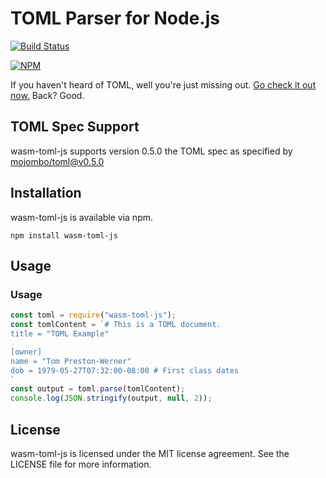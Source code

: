 TOML Parser for Node.js
=======================

[![Build Status](https://travis-ci.org/sigoden/wasm-toml-js.png?branch=master)](https://travis-ci.org/sigoden/wasm-toml-js)

[![NPM](https://nodei.co/npm/wasm-toml-js.png?downloads=true)](https://nodei.co/npm/wasm-toml-js/)

If you haven't heard of TOML, well you're just missing out. [Go check it out now.](https://github.com/toml-lang/toml) Back? Good.

TOML Spec Support
-----------------

wasm-toml-js supports version 0.5.0 the TOML spec as specified by [mojombo/toml@v0.5.0](https://github.com/toml-lang/toml/blob/v0.5.0/versions/en/toml-v0.5.0.md)

Installation
------------

wasm-toml-js is available via npm.

    npm install wasm-toml-js

Usage
-----

### Usage

```js
const toml = require("wasm-toml-js");
const tomlContent = `# This is a TOML document.
title = "TOML Example"

[owner]
name = "Tom Preston-Werner"
dob = 1979-05-27T07:32:00-08:00 # First class dates
`
const output = toml.parse(tomlContent); 
console.log(JSON.stringify(output, null, 2)); 
```

License
-------

wasm-toml-js is licensed under the MIT license agreement. See the LICENSE file for more information.